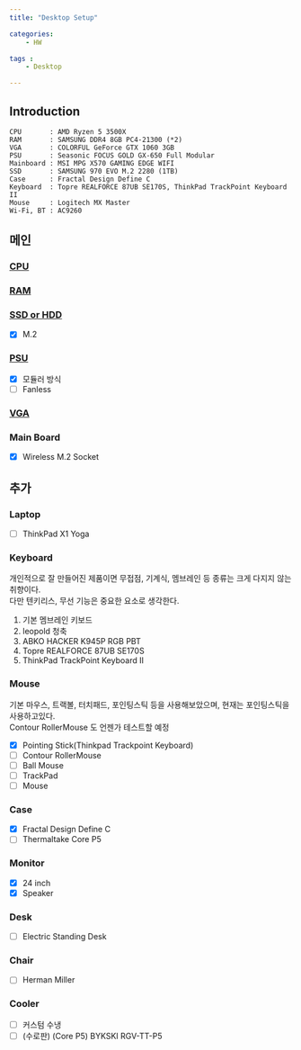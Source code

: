 ```yaml
---
title: "Desktop Setup"

categories:
    - HW

tags :
    - Desktop

---
```


## Introduction

    CPU       : AMD Ryzen 5 3500X
    RAM       : SAMSUNG DDR4 8GB PC4-21300 (*2)
    VGA       : COLORFUL GeForce GTX 1060 3GB
    PSU       : Seasonic FOCUS GOLD GX-650 Full Modular
    Mainboard : MSI MPG X570 GAMING EDGE WIFI 
    SSD       : SAMSUNG 970 EVO M.2 2280 (1TB)
    Case      : Fractal Design Define C
    Keyboard  : Topre REALFORCE 87UB SE170S, ThinkPad TrackPoint Keyboard II
    Mouse     : Logitech MX Master
    Wi-Fi, BT : AC9260


## 메인
### [CPU](https://www.cpubenchmark.net/)  

### [RAM](https://www.memorybenchmark.net/)  

### [SSD or HDD](https://www.harddrivebenchmark.net/)  
- [X] M.2

### [PSU](https://outervision.com/power-supply-calculator)  
- [X] 모듈러 방식
- [ ] Fanless

### [VGA](https://www.videocardbenchmark.net/)  

### Main Board
- [X] Wireless M.2 Socket  

## 추가
### Laptop
- [ ] ThinkPad X1 Yoga

### Keyboard
개인적으로 잘 만들어진 제품이면 무접점, 기계식, 멤브레인 등 종류는 크게 다지지 않는 취향이다.  
다만 텐키리스, 무선 기능은 중요한 요소로 생각한다.  

1. 기본 멤브레인 키보드
1. leopold 청축
1. ABKO HACKER K945P RGB PBT
1. Topre REALFORCE 87UB SE170S
1. ThinkPad TrackPoint Keyboard II

### Mouse
기본 마우스, 트랙볼, 터치패드, 포인팅스틱 등을 사용해보았으며, 현재는 포인팅스틱을 사용하고있다.  
Contour RollerMouse 도 언젠가 테스트할 예정  

- [X] Pointing Stick(Thinkpad Trackpoint Keyboard)
- [ ] Contour RollerMouse
- [ ] Ball Mouse
- [ ] TrackPad
- [ ] Mouse

### Case
- [X] Fractal Design Define C
- [ ] Thermaltake Core P5

### Monitor
- [X] 24 inch
- [X] Speaker

### Desk
- [ ] Electric Standing Desk

### Chair
- [ ] Herman Miller

### Cooler
- [ ] 커스텀 수냉
- [ ] (수로판) (Core P5) BYKSKI RGV-TT-P5
